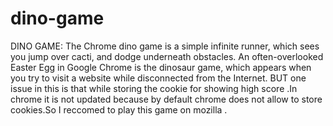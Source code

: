 # dino-game

DINO GAME:
The Chrome dino game is a simple infinite runner, which sees you jump over cacti, and dodge underneath obstacles. An often-overlooked Easter Egg in Google Chrome is the dinosaur game, which appears when you try to visit a website while disconnected from the Internet.
BUT one issue in this is that while storing the cookie for showing high score .In chrome it is not updated because by default chrome does not allow to store cookies.So I reccomed to play this game on mozilla .

